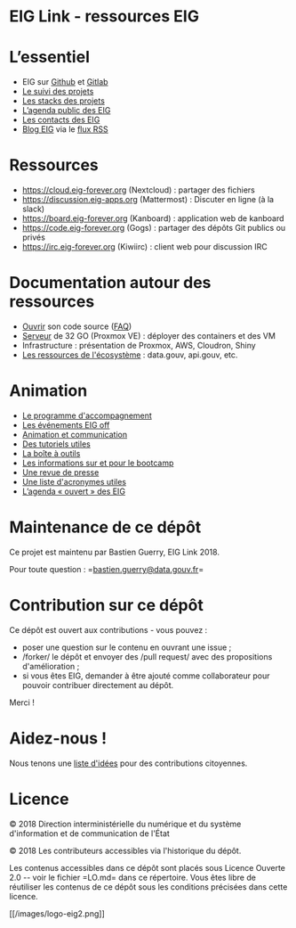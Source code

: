 EIG Link - ressources EIG
===

# L’essentiel

- EIG sur [Github](http://github.com/entrepreneur-interet-general/) et [Gitlab](https://gitlab.com/eig)
- [Le suivi des projets](./suivi.org)
- [Les stacks des projets](./stack.org)
- [L’agenda public des EIG](https://cloud.eig-forever.org/index.php/apps/calendar/p/5S4DP594PDIVTARU/EIG2018)
- [Les contacts des EIG](./contacts.org)
- [Blog EIG](https://entrepreneur-interet-general.etalab.gouv.fr/blog.html) via le [flux RSS](https://entrepreneur-interet-general.etalab.gouv.fr/feed.xml)

# Ressources

- https://cloud.eig-forever.org (Nextcloud) : partager des fichiers
- https://discussion.eig-apps.org (Mattermost) : Discuter en ligne (à la slack)
- https://board.eig-forever.org (Kanboard) : application web de kanboard
- https://code.eig-forever.org (Gogs) : partager des dépôts Git publics ou privés
- https://irc.eig-forever.org (Kiwiirc) : client web pour discussion IRC

# Documentation autour des ressources

- [Ouvrir](./opensource.org) son code source ([FAQ](./opensource-faq.org))
- [Serveur](./serveur.org) de 32 GO (Proxmox VE) : déployer des containers et des VM
- Infrastructure : présentation de Proxmox, AWS, Cloudron, Shiny
- [Les ressources de l'écosystème](./ressources-ecosysteme.org) : data.gouv, api.gouv, etc.

# Animation

- [Le programme d'accompagnement](./accompagnement.org)
- [Les événements EIG off](./eig-off.org)
- [Animation et communication](./animation.org)
- [Des tutoriels utiles](https://github.com/entrepreneur-interet-general/tutos-2018)
- [La boîte à outils](./boite-a-outils.org)
- [Les informations sur et pour le bootcamp](./bootcamp.org)
- [Une revue de presse](./revue-de-presse.org)
- [Une liste d'acronymes utiles](./acronymes.org)
- [L’agenda « ouvert » des EIG](https://cloud.eig-forever.org/index.php/apps/calendar/p/C1YPGSGZ1JZPVDDU/EIG2018-Open)

# Maintenance de ce dépôt

Ce projet est maintenu par Bastien Guerry, EIG Link 2018.

Pour toute question : =bastien.guerry@data.gouv.fr=

# Contribution sur ce dépôt

Ce dépôt est ouvert aux contributions - vous pouvez :

- poser une question sur le contenu en ouvrant une issue ;
- /forker/ le dépôt et envoyer des /pull request/ avec des propositions d'amélioration ;
- si vous êtes EIG, demander à être ajouté comme collaborateur pour pouvoir contribuer directement au dépôt.

Merci !

# Aidez-nous !

Nous tenons une [liste d'idées](./aidez-nous.org) pour des contributions citoyennes.

# Licence

© 2018 Direction interministérielle du numérique et du système d'information et de communication de l'État

© 2018 Les contributeurs accessibles via l'historique du dépôt.

Les contenus accessibles dans ce dépôt sont placés sous Licence Ouverte 2.0 -- voir le fichier =LO.md= dans ce répertoire.  Vous êtes libre de réutiliser les contenus de ce dépôt sous les conditions précisées dans cette licence.

[[/images/logo-eig2.png]]

